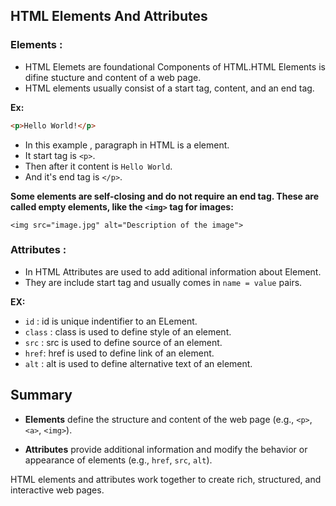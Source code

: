 ## **HTML Elements And Attributes**

### **Elements :**
- HTML Elemets are foundational Components of HTML.HTML Elements is difine stucture and content of a web page.
- HTML elements usually consist of a start tag, content, and an end tag.

**Ex:**
```html 
<p>Hello World!</p>
```
- In this example , paragraph in HTML is a element.
- It start tag is `<p>`.
- Then after it content is `Hello World`.
- And it's end tag is `</p>`.

**Some elements are self-closing and do not require an end tag. These are called empty elements, like the `<img>` tag for images:**

`<img src="image.jpg" alt="Description of the image">`


### **Attributes :**

- In HTML Attributes are used to add aditional information about Element.
- They are include start tag and usually comes in `name = value` pairs.

**EX:**
- `id` : id is unique indentifier to an ELement.
- `class` : class is used to define style of an element.
- `src` : src is used to define source of an element.
- `href`: href is used to define link of an element.
- `alt` : alt is used to define alternative text of an element.

## Summary

- **Elements** define the structure and content of the web page (e.g., `<p>`, `<a>`, `<img>`).

- **Attributes** provide additional information and modify the behavior or appearance of elements (e.g., `href`, `src`, `alt`).

HTML elements and attributes work together to create rich, structured, and interactive web pages.